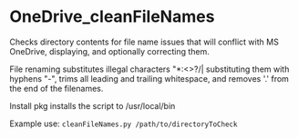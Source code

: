 # OneDrive_cleanFileNames
Checks directory contents for file name issues that will conflict with MS OneDrive, displaying, and optionally correcting them.

File renaming substitutes illegal characters "*:<>?/\| substituting them with hyphens "-", trims all leading and trailing whitespace, and removes '.' from the end of the filenames.

Install pkg installs the script to /usr/local/bin

Example use: 
`cleanFileNames.py /path/to/directoryToCheck`
